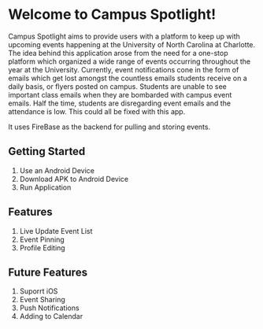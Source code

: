 # Welcome to Campus Spotlight!

Campus Spotlight aims to provide users with a platform to keep up with upcoming events happening at the University of North Carolina at Charlotte.
The idea behind this application arose from the need for a one-stop platform which organized a wide range of events occurring throughout the year at the University. Currently, event notifications cone in the form of emails which get lost amongst the countless emails students receive on a daily basis, or flyers posted on campus.
Students are unable to see important class emails when they are bombarded with campus event emails. Half the time, students are disregarding event emails and the attendance is low. This could all be fixed with this app.

It uses FireBase as the backend for pulling and storing events.

## Getting Started
1. Use an Android Device
2. Download APK to Android Device
3. Run Application

## Features
1. Live Update Event List
2. Event Pinning
3. Profile Editing


## Future Features
1. Suporrt iOS
2. Event Sharing
3. Push Notifications
4. Adding to Calendar